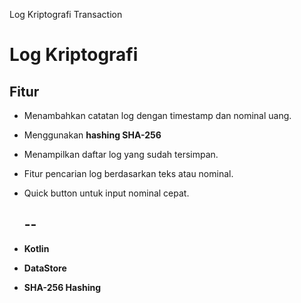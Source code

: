 Log Kriptografi Transaction

# Log Kriptografi

## Fitur
- Menambahkan catatan log dengan timestamp dan nominal uang.
- Menggunakan **hashing SHA-256**
- Menampilkan daftar log yang sudah tersimpan.
- Fitur pencarian log berdasarkan teks atau nominal.
- Quick button untuk input nominal cepat.

  ## --
- **Kotlin** 
- **DataStore**
- **SHA-256 Hashing**
